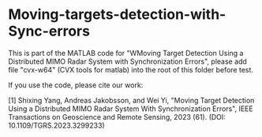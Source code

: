# Moving-targets-detection-with-Sync-errors
This is part of the MATLAB code for "WMoving Target Detection Using a Distributed MIMO Radar System with Synchronization Errors", please add file "cvx-w64" (CVX tools for matlab) into the root of this folder before test.

If you use the code, please cite our work:

[1] Shixing Yang, Andreas Jakobsson, and Wei Yi, "Moving Target Detection Using a Distributed MIMO Radar System With Synchronization Errors", IEEE Transactions on Geoscience and Remote Sensing, 2023 (61). (DOI: 10.1109/TGRS.2023.3299233)
